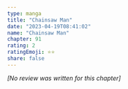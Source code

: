 ```yaml
---
type: manga
title: "Chainsaw Man"
date: "2023-04-19T08:41:02"
name: "Chainsaw Man"
chapter: 91
rating: 2
ratingEmoji: ⭐️⭐️
share: false
---
```


_[No review was written for this chapter]_
